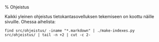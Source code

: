% Ohjeistus
<!-- order: 2 -->

Kaikki yleinen ohjeistus tietokantasovelluksen tekemiseen on koottu näille sivuille.
Ohessa aihelista:

~~~~ {execute=bash}
find src/ohjeistus/ -iname "*.markdown" | ./make-indexes.py src/ohjeistus/ | tail -n +2 | cut -c 2-
~~~~
